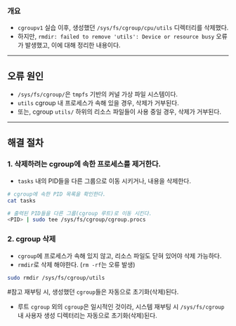 
### 개요
- `cgroupv1` 실습 이후, 생성했던 `/sys/fs/cgroup/cpu/utils` 디렉터리를 삭제했다.
- 하지만, `rmdir: failed to remove 'utils': Device or resource busy`
  오류가 발생했고, 이에 대해 정리한 내용이다.


---

## 오류 원인
- `/sys/fs/cgroup/`은 `tmpfs` 기반의 커널 가상 파일 시스템이다.
- `utils` cgroup 내 프로세스가 속해 있을 경우, 삭제가 거부된다.
- 또는, cgroup `utils/` 하위의 리소스 파일들이 사용 중일 경우, 삭제가 거부된다.


---

## 해결 절차

### 1. 삭제하려는 cgroup에 속한 프로세스를 제거한다.
- `tasks` 내의 PID들을 다른 그룹으로 이동 시키거나, 내용을 삭제한다.

```bash
# cgroup에 속한 PID 목록을 확인한다.
cat tasks

# 출력된 PID들을 다른 그룹(cgroup 루트)로 이동 시킨다.
<PID> | sudo tee /sys/fs/cgroup/cgroup.procs
```

### 2. cgroup 삭제
- `cgroup`에 프로세스가 속해 있지 않고, 리소스 파일도 닫혀 있어야 삭제 가능하다.
- `rmdir`로 삭제 해야한다. (`rm -rf`는 오류 발생)

```bash
sudo rmdir /sys/fs/cgroup/utils
```


#참고 재부팅 시, 생성했던 `cgroup`들은 자동으로 초기화(삭제)된다.
- 루트 `cgroup` 외의 `cgroup`은 일시적인 것이라, 
  시스템 재부팅 시 `/sys/fs/cgroup` 내 사용자 생성 디렉터리는 자동으로 초기화(삭제)된다.
